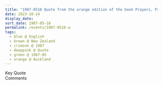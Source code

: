 ```yaml
---
title: "1987-0516 Quote from the orange edition of the book Prayers, Praises, and Protocol, Page 184, Auckland, New Zealand"
date: 2023-10-24
display_date: 
sort_date: 1987-05-16
permalink: /events/1987-0516-a
tags:
  - blue @ English
  - brown @ New Zealand
  - crimson @ 1987
  - deeppink @ Quote
  - green @ 1987-05
  - orange @ Auckland
---
```


<wave-list>
  <list-title color="green" width="75">Key Quote</list-title>
  <list-item color="BlanchedAlmond"  width="200"></list-item>
  <list-item color="Lavender"></list-item>
  <list-item color="BlanchedAlmond"></list-item>
</wave-list>

<br>

<wave-list>
  <list-title color="green" width="75">Comments</list-title>
  <list-item color="BlanchedAlmond"  width="200"></list-item>
  <list-item color="Lavender"></list-item>
  <list-item color="BlanchedAlmond"></list-item>
</wave-list>